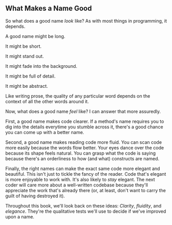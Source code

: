## What Makes a Name Good

So what does a good name *look* like? As with most things in programming, it depends.

A good name might be long. 

It might be short. 

It might stand out. 

It might fade into the background. 

It might be full of detail. 

It might be abstract. 

Like writing prose, the quality of any particular word depends on the context of all the other words around it. 

Now, what does a good name *feel* like? I can answer that more assuredly.

First, a good name makes code clearer. If a method's name requires you to dig into the details everytime you stumble across it, there's a good chance you can come up with a better name.

Second, a good name makes reading code more fluid. You can scan code more easily because the words flow better. Your eyes dance over the code because its shape feels natural. You can grasp what the code is saying because there's an orderliness to how (and what) constructs are named.

Finally, the right names can make the exact same code more elegant and beautiful. This isn't just to tickle the fancy of the reader. Code that's elegant is more enjoyable to work with. It's also likely to _stay_ elegant. The next coder will care more about a well-written codebase because they'll appreciate the work that's already there (or, at least, don't want to carry the guilt of having destroyed it).

Throughout this book, we'll look back on these ideas: *Clarity*, *fluidity*, and *elegance*. They're the qualitative tests we'll use to decide if we've improved upon a name.
